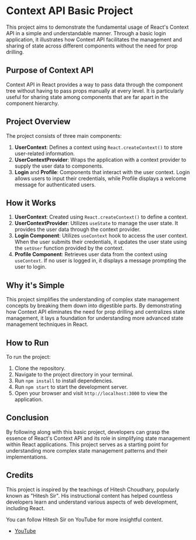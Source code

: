 # Context API Basic Project

This project aims to demonstrate the fundamental usage of React's Context API in a simple and understandable manner. Through a basic login application, it illustrates how Context API facilitates the management and sharing of state across different components without the need for prop drilling.

## Purpose of Context API

Context API in React provides a way to pass data through the component tree without having to pass props manually at every level. It is particularly useful for sharing state among components that are far apart in the component hierarchy.

## Project Overview

The project consists of three main components:

1. **UserContext**: Defines a context using `React.createContext()` to store user-related information.
2. **UserContextProvider**: Wraps the application with a context provider to supply the user data to components.
3. **Login** and **Profile**: Components that interact with the user context. Login allows users to input their credentials, while Profile displays a welcome message for authenticated users.

## How it Works

1. **UserContext**: Created using `React.createContext()` to define a context.
2. **UserContextProvider**: Utilizes `useState` to manage the user state. It provides the user data through the context provider.
3. **Login Component**: Utilizes `useContext` hook to access the user context. When the user submits their credentials, it updates the user state using the `setUser` function provided by the context.
4. **Profile Component**: Retrieves user data from the context using `useContext`. If no user is logged in, it displays a message prompting the user to login.

## Why it's Simple

This project simplifies the understanding of complex state management concepts by breaking them down into digestible parts. By demonstrating how Context API eliminates the need for prop drilling and centralizes state management, it lays a foundation for understanding more advanced state management techniques in React.

## How to Run

To run the project:

1. Clone the repository.
2. Navigate to the project directory in your terminal.
3. Run `npm install` to install dependencies.
4. Run `npm start` to start the development server.
5. Open your browser and visit `http://localhost:3000` to view the application.

## Conclusion

By following along with this basic project, developers can grasp the essence of React's Context API and its role in simplifying state management within React applications. This project serves as a starting point for understanding more complex state management patterns and their implementations.

## Credits

This project is inspired by the teachings of Hitesh Choudhary, popularly known as "Hitesh Sir". His instructional content has helped countless developers learn and understand various aspects of web development, including React.

You can follow Hitesh Sir on YouTube for more insightful content.

- [YouTube](https://www.youtube.com/playlist?list=PLu71SKxNbfoDqgPchmvIsL4hTnJIrtige)

